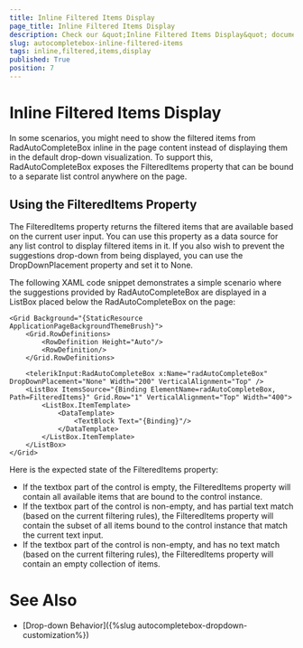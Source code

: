 ```yaml
---
title: Inline Filtered Items Display
page_title: Inline Filtered Items Display
description: Check our &quot;Inline Filtered Items Display&quot; documentation article for RadAutoCompleteBox for UWP control.
slug: autocompletebox-inline-filtered-items
tags: inline,filtered,items,display
published: True
position: 7
---
```


# Inline Filtered Items Display

In some scenarios, you might need to show the filtered items from RadAutoCompleteBox inline in the page content instead of displaying them in the default drop-down visualization. To support this, RadAutoCompleteBox exposes the FilteredItems property that can be bound to a separate list control anywhere on the page.

## Using the FilteredItems Property

The FilteredItems property returns the filtered items that are available based on the current user input. You can use this property as a data source for any list control to display filtered items in it. If you also wish to prevent the suggestions drop-down from being displayed, you can use the DropDownPlacement property and set it to None.

The following XAML code snippet demonstrates a simple scenario where the suggestions provided by RadAutoCompleteBox are displayed in a ListBox placed below the RadAutoCompleteBox on the page:

	<Grid Background="{StaticResource ApplicationPageBackgroundThemeBrush}">
	    <Grid.RowDefinitions>
	        <RowDefinition Height="Auto"/>
	        <RowDefinition/>
		</Grid.RowDefinitions>

		<telerikInput:RadAutoCompleteBox x:Name="radAutoCompleteBox" DropDownPlacement="None" Width="200" VerticalAlignment="Top" />
		<ListBox ItemsSource="{Binding ElementName=radAutoCompleteBox, Path=FilteredItems}" Grid.Row="1" VerticalAlignment="Top" Width="400">
			<ListBox.ItemTemplate>
				<DataTemplate>
					<TextBlock Text="{Binding}"/>
				</DataTemplate>
			</ListBox.ItemTemplate>
		</ListBox>
	</Grid>

Here is the expected state of the FilteredItems property:

* If the textbox part of the control is empty, the FilteredItems property will contain all available items that are bound to the control instance.
* If the textbox part of the control is non-empty, and has partial text match (based on the current filtering rules), the FilteredItems property will contain the subset of all items bound to the control instance that match the current text input.
* If the textbox part of the control is non-empty, and has no text match (based on the current filtering rules), the FilteredItems property will contain an empty collection of items.

# See Also

 * [Drop-down Behavior]({%slug autocompletebox-dropdown-customization%})
